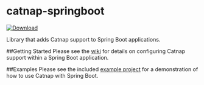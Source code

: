 catnap-springboot
===
[ ![Download](https://api.bintray.com/packages/gregwhitaker/maven/catnap-springboot/images/download.svg) ](https://bintray.com/gregwhitaker/maven/catnap-springboot/_latestVersion)

Library that adds Catnap support to Spring Boot applications.

##Getting Started
Please see the [wiki](https://github.com/gregwhitaker/catnap/wiki/Catnap-with-Spring-Boot) for details on configuring Catnap support within a Spring Boot application.

##Examples
Please see the included [example project](https://github.com/gregwhitaker/catnap/tree/master/catnap-examples/catnap-examples-springboot) for a demonstration of how to use Catnap with Spring Boot.
